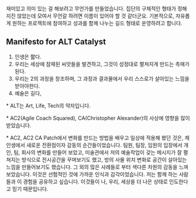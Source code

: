 재미있고 의미 있는 걸 해보려고 무언가를 만들었습니다.
집단의 구체적인 형태가 정해지진 않았는데 모여서 무언갈 하려면 이름이 있어야 할 것 같더군요. 
기본적으로, 자유롭게 원하는 프로젝트에 참여하고 성과를 함께 나누는 길드 형태로 운영하려고 합니다. 

## Manifesto for ALT Catalyst  
1. 인생은 짧다.
2. 우리는 세상에 잠재된 씨앗들을 발견하고, 그것이 성정대로 펼쳐지게 만드는 촉매가 된다.
3. 우리는 2의 과정을 창조하며, 그 과정과 결과물에서 우리 스스로가 살아있는 느낌을 받아야한다.
4. 예술은 길다,

\* ALT는 Art, Life, Tech의 약자입니다.

\* AC2(Agile Coach Squared), CA(Christopher Alexander)의 사상에 영향을 많이 받았습니다.

\* AC2, AC2 CA Patch에서 변화를 만드는 방법을 배우고 일상에 적용해 봤던 것은, 제 인생에서 새로운 전환점이자 감동의 순간들이었습니다. 팀원, 팀장, 임원의 입장에서 개인, 팀, 회사의 변화를 만들어 보았고, 미술관에서 저의 예술작업이 갖는 메시지가 잘 펼쳐지는 방식으로 전시공간을 꾸며보기도 했고, 방의 사물 위치 변화로 공간이 살아있는 느낌을 만들어보기도 했습니다. 그 외의 많은 사례들로 부터 색다른 차원의 감동을 느껴보았습니다. 이것은 선험적인 것에 가까운 인식과 감각이었습니다. 저는 함께 하는 사람들과 이 경험을 공유하고 싶습니다. 이것들이 나, 우리, 세상을 더 나은 상태로 인도한다고 믿기 때문입니다. 
